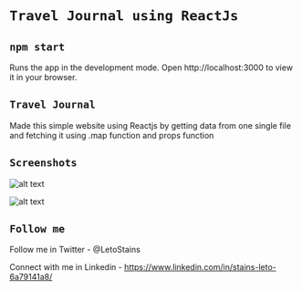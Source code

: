 # `Travel Journal using ReactJs`

## `npm start`
Runs the app in the development mode.
Open http://localhost:3000 to view it in your browser.

## `Travel Journal`

Made this simple website using Reactjs by getting data from one single file and fetching it using .map function and props function

## `Screenshots`

![alt text](https://github.com/stainsleto/Airbnb-Experience-Clone/blob/main/repository/card.png?raw=true)

![alt text](https://github.com/stainsleto/Airbnb-Experience-Clone/blob/main/repository/card1.png?raw=true)

## `Follow me`

Follow me in Twitter - @LetoStains

Connect with me in Linkedin - https://www.linkedin.com/in/stains-leto-6a79141a8/
